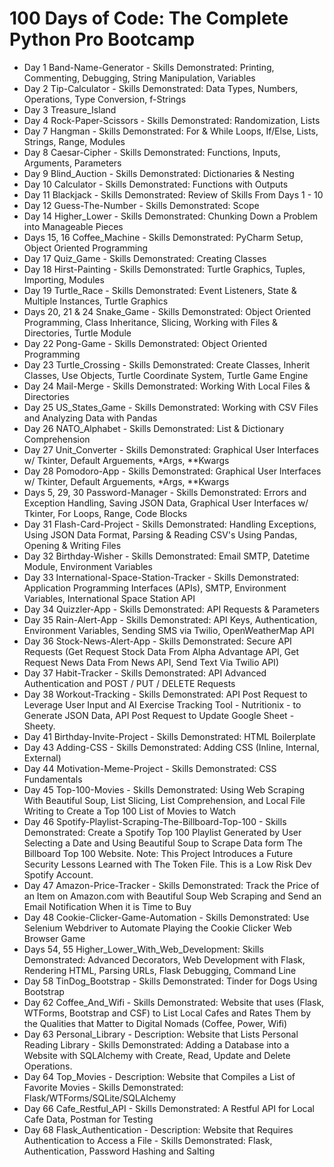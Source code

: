 # 100 Days of Code: The Complete Python Pro Bootcamp


- Day 1 Band-Name-Generator - Skills Demonstrated: Printing, Commenting, Debugging, String Manipulation, Variables
- Day 2 Tip-Calculator - Skills Demonstrated: Data Types, Numbers, Operations, Type Conversion, f-Strings
- Day 3 Treasure_Island
- Day 4 Rock-Paper-Scissors - Skills Demonstrated: Randomization, Lists
- Day 7 Hangman - Skills Demonstrated: For & While Loops, If/Else, Lists, Strings, Range, Modules
- Day 8 Caesar-Cipher - Skills Demonstrated: Functions, Inputs, Arguments, Parameters
- Day 9 Blind_Auction - Skills Demonstrated: Dictionaries & Nesting
- Day 10 Calculator - Skills Demonstrated: Functions with Outputs
- Day 11 Blackjack - Skills Demonstrated: Review of Skills From Days 1 - 10
- Day 12 Guess-The-Number - Skills Demonstrated: Scope
- Day 14 Higher_Lower - Skills Demonstrated: Chunking Down a Problem into Manageable Pieces
- Days 15, 16 Coffee_Machine - Skills Demonstrated: PyCharm Setup, Object Oriented Programming
- Day 17 Quiz_Game - Skills Demonstrated: Creating Classes
- Day 18 Hirst-Painting - Skills Demonstrated: Turtle Graphics, Tuples, Importing, Modules
- Day 19 Turtle_Race - Skills Demonstrated: Event Listeners, State & Multiple Instances, Turtle Graphics
- Days 20, 21 & 24 Snake_Game - Skills Demonstrated: Object Oriented Programming, Class Inheritance, Slicing, Working with Files & Directories, Turtle Module
- Day 22 Pong-Game - Skills Demonstrated: Object Oriented Programming
- Day 23 Turtle_Crossing - Skills Demonstrated: Create Classes, Inherit Classes, Use Objects, Turtle Coordinate System, Turtle Game Engine
- Day 24 Mail-Merge - Skills Demonstrated: Working With Local Files & Directories
- Day 25 US_States_Game - Skills Demonstrated: Working with CSV Files and Analyzing Data with Pandas
- Day 26 NATO_Alphabet - Skills Demonstrated: List & Dictionary Comprehension
- Day 27 Unit_Converter - Skills Demonstrated: Graphical User Interfaces w/ Tkinter, Default Arguements, *Args, **Kwargs
- Day 28 Pomodoro-App - Skills Demonstrated: Graphical User Interfaces w/ Tkinter, Default Arguements, *Args, **Kwargs
- Days 5, 29, 30 Password-Manager - Skills Demonstrated: Errors and Exception Handling, Saving JSON Data, Graphical User Interfaces w/ Tkinter, For Loops, Range, Code Blocks
- Day 31 Flash-Card-Project - Skills Demonstrated: Handling Exceptions, Using JSON Data Format, Parsing & Reading CSV's Using Pandas, Opening & Writing Files
- Day 32 Birthday-Wisher - Skills Demonstrated: Email SMTP, Datetime Module, Environment Variables
- Day 33 International-Space-Station-Tracker - Skills Demonstrated: Application Programming Interfaces (APIs), SMTP, Environment Variables, International Space Station API
- Day 34 Quizzler-App - Skills Demonstrated: API Requests & Parameters
- Day 35 Rain-Alert-App - Skills Demonstrated: API Keys, Authentication, Environment Variables, Sending SMS via Twilio, OpenWeatherMap API
- Day 36 Stock-News-Alert-App - Skills Demonstrated: Secure API Requests (Get Request Stock Data From Alpha Advantage API, Get Request News Data From News API, Send Text Via Twilio API)
- Day 37 Habit-Tracker - Skills Demonstrated: API Advanced Authentication and POST / PUT / DELETE Requests
- Day 38 Workout-Tracking - Skills Demonstrated: API Post Request to Leverage User Input and AI Exercise Tracking Tool - Nutritionix - to Generate JSON Data, API Post Request to Update Google Sheet -Sheety.
- Day 41 Birthday-Invite-Project - Skills Demonstrated: HTML Boilerplate
- Day 43 Adding-CSS - Skills Demonstrated: Adding CSS (Inline, Internal, External)
- Day 44 Motivation-Meme-Project - Skills Demonstrated: CSS Fundamentals
- Day 45 Top-100-Movies - Skills Demonstrated: Using Web Scraping With Beautiful Soup, List Slicing, List Comprehension, and Local File Writing to Create a Top 100 List of Movies to Watch
- Day 46 Spotify-Playlist-Scraping-The-Billboard-Top-100 - Skills Demonstrated: Create a Spotify Top 100 Playlist Generated by User Selecting a Date and Using Beautiful Soup to Scrape Data form The Billboard Top 100 Website. Note: This Project Introduces a Future Security Lessons Learned with The Token File. This is a Low Risk Dev Spotify Account.
- Day 47 Amazon-Price-Tracker - Skills Demonstrated: Track the Price of an Item on Amazon.com with Beautiful Soup Web Scraping and Send an Email Notification When it is Time to Buy
- Day 48 Cookie-Clicker-Game-Automation - Skills Demonstrated: Use Selenium Webdriver to Automate Playing the Cookie Clicker Web Browser Game
- Days 54, 55 Higher_Lower_With_Web_Development: Skills Demonstrated: Advanced Decorators, Web Development with Flask, Rendering HTML, Parsing URLs, Flask Debugging, Command Line
- Day 58 TinDog_Bootstrap - Skills Demonstrated: Tinder for Dogs Using Bootstrap
- Day 62 Coffee_And_Wifi - Skills Demonstrated: Website that uses (Flask, WTForms, Bootstrap and CSF) to List Local Cafes and Rates Them by the Qualities that Matter to Digital Nomads (Coffee, Power, Wifi)
- Day 63 Personal_Library - Description: Website that Lists Personal Reading Library - Skills Demonstrated: Adding a Database into a Website with SQLAlchemy with Create, Read, Update and Delete Operations.
- Day 64 Top_Movies - Description: Website that Compiles a List of Favorite Movies - Skills Demonstrated: Flask/WTForms/SQLite/SQLAlchemy
- Day 66 Cafe_Restful_API - Skills Demonstrated: A Restful API for Local Cafe Data, Postman for Testing
- Day 68 Flask_Authentication - Description: Website that Requires Authentication to Access a File - Skills Demonstrated: Flask, Authentication, Password Hashing and Salting
